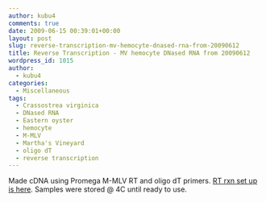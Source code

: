 ```yaml
---
author: kubu4
comments: true
date: 2009-06-15 00:39:01+00:00
layout: post
slug: reverse-transcription-mv-hemocyte-dnased-rna-from-20090612
title: Reverse Transcription - MV hemocyte DNased RNA from 20090612
wordpress_id: 1015
author:
  - kubu4
categories:
  - Miscellaneous
tags:
  - Crassostrea virginica
  - DNased RNA
  - Eastern oyster
  - hemocyte
  - M-MLV
  - Martha's Vineyard
  - oligo dT
  - reverse transcription
---
```


Made cDNA using Promega M-MLV RT and oligo dT primers. [RT rxn set up is here](http://eagle.fish.washington.edu/Arabidopsis/Notebook%20Workup%20Files/20090614-01.jpg). Samples were stored @ 4C until ready to use.
